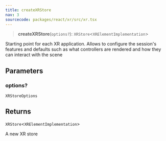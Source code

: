 ```yaml
---
title: createXRStore
nav: 3
sourcecode: packages/react/xr/src/xr.tsx
---
```


> **createXRStore**(`options?`): `XRStore`\<`XRElementImplementation`\>

Starting point for each XR application.
Allows to configure the session's features and defaults such as what controllers are rendered and how they can interact with the scene

## Parameters

### options?

`XRStoreOptions`

## Returns

`XRStore`\<`XRElementImplementation`\>

A new XR store
